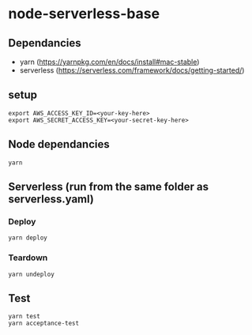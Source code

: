 # node-serverless-base

## Dependancies
- yarn (https://yarnpkg.com/en/docs/install#mac-stable)
- serverless (https://serverless.com/framework/docs/getting-started/)

## setup
```
export AWS_ACCESS_KEY_ID=<your-key-here>
export AWS_SECRET_ACCESS_KEY=<your-secret-key-here>
```
## Node dependancies
```
yarn
```
## Serverless (run from the same folder as serverless.yaml)
### Deploy
```
yarn deploy
```

### Teardown
```
yarn undeploy
```

## Test
```
yarn test
yarn acceptance-test
```
